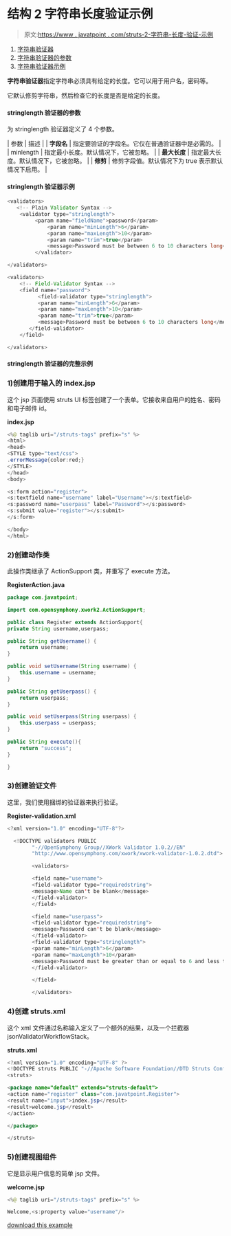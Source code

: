 # 结构 2 字符串长度验证示例

> 原文:[https://www . javatpoint . com/struts-2-字符串-长度-验证-示例](https://www.javatpoint.com/struts-2-string-length-validation-example)

1.  [字符串验证器](#)
2.  [字符串验证器的参数](#)
3.  [字符串验证器示例](#)

**字符串验证器**指定字符串必须具有给定的长度。它可以用于用户名，密码等。

它默认修剪字符串，然后检查它的长度是否是给定的长度。

#### stringlength 验证器的参数

为 stringlength 验证器定义了 4 个参数。

| 参数 | 描述 |
| **字段名** | 指定要验证的字段名。它仅在普通验证器中是必需的。 |
| minlength | 指定最小长度。默认情况下，它被忽略。 |
| **最大长度** | 指定最大长度。默认情况下，它被忽略。 |
| **修剪** | 修剪字段值。默认情况下为 true 表示默认情况下启用。 |

#### stringlength 验证器示例

```java
<validators>
   <!-- Plain Validator Syntax -->
	<validator type="stringlength">
	     <param name="fieldName">password</param>
             <param name="minLength">6</param>
             <param name="maxLength">10</param>
             <param name="trim">true</param>
             <message>Password must be between 6 to 10 characters long</message>		
         </validator>

</validators>

```

```java
<validators>
    <!-- Field-Validator Syntax -->
    <field name="password">
    	  <field-validator type="stringlength">
          <param name="minLength">6</param>
          <param name="maxLength">10</param>
          <param name="trim">true</param>
          <message>Password must be between 6 to 10 characters long</message>		
       </field-validator>
    </field>

</validators>

```

#### stringlength 验证器的完整示例

### 1)创建用于输入的 index.jsp

这个 jsp 页面使用 struts UI 标签创建了一个表单。它接收来自用户的姓名、密码和电子邮件 id。

**index.jsp**

```java
<%@ taglib uri="/struts-tags" prefix="s" %>
<html>
<head>
<STYLE type="text/css">
.errorMessage{color:red;}
</STYLE>
</head>
<body>

<s:form action="register">
<s:textfield name="username" label="Username"></s:textfield>
<s:password name="userpass" label="Password"></s:password>
<s:submit value="register"></s:submit>
</s:form>

</body>
</html>

```

### 2)创建动作类

此操作类继承了 ActionSupport 类，并重写了 execute 方法。

**RegisterAction.java**

```java
package com.javatpoint;

import com.opensymphony.xwork2.ActionSupport;

public class Register extends ActionSupport{
private String username,userpass;

public String getUsername() {
	return username;
}

public void setUsername(String username) {
	this.username = username;
}

public String getUserpass() {
	return userpass;
}

public void setUserpass(String userpass) {
	this.userpass = userpass;
}

public String execute(){
	return "success";
}

}

```

### 3)创建验证文件

这里，我们使用捆绑的验证器来执行验证。

**Register-validation.xml**

```java
<?xml version="1.0" encoding="UTF-8"?>

  <!DOCTYPE validators PUBLIC 
  		"-//OpenSymphony Group//XWork Validator 1.0.2//EN" 
  		"http://www.opensymphony.com/xwork/xwork-validator-1.0.2.dtd">

  		<validators>

  		<field name="username">
  		<field-validator type="requiredstring">
  		<message>Name can't be blank</message>
  		</field-validator>
  		</field>

  		<field name="userpass">
  		<field-validator type="requiredstring">
  		<message>Password can't be blank</message>
  		</field-validator>
  		<field-validator type="stringlength">
  		<param name="minLength">6</param>
  		<param name="maxLength">10</param>
  		<message>Password must be greater than or equal to 6 and less than or equal to 10</message>
  		</field-validator>

  		</field>

  		</validators>

```

### 4)创建 struts.xml

这个 xml 文件通过名称输入定义了一个额外的结果，以及一个拦截器 jsonValidatorWorkflowStack。

**struts.xml**

```java
<?xml version="1.0" encoding="UTF-8" ?>
<!DOCTYPE struts PUBLIC "-//Apache Software Foundation//DTD Struts Configuration 2.1//EN" "http://struts.apache.org/dtds/struts-2.1.dtd">
<struts>

<package name="default" extends="struts-default">
<action name="register" class="com.javatpoint.Register">
<result name="input">index.jsp</result>
<result>welcome.jsp</result>
</action>

</package>

</struts>    

```

### 5)创建视图组件

它是显示用户信息的简单 jsp 文件。

**welcome.jsp**

```java
<%@ taglib uri="/struts-tags" prefix="s" %>

Welcome,<s:property value="username"/>

```

[download this example](https://static.javatpoint.com/src/st/ajaxvalidation.zip)
